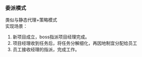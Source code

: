 
### 委派模式
类似与静态代理+策略模式<br>
实现场景：<br>
1. 新项目成立，boss指派项目经理完成。
2. 项目经理收到任务后，将任务分解细化，再因地制宜分配给员工
3. 员工接收经理的指派，完成工作。






